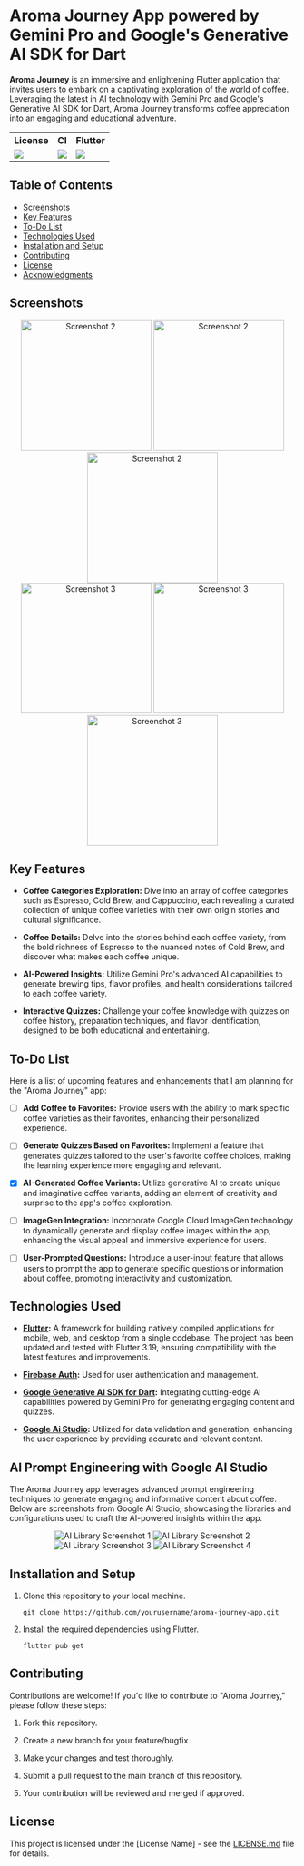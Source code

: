 # Aroma Journey App powered by Gemini Pro and Google's Generative AI SDK for Dart

**Aroma Journey** is an immersive and enlightening Flutter application that invites users to embark on a captivating exploration of the world of coffee. Leveraging the latest in AI technology with Gemini Pro and Google's Generative AI SDK for Dart, Aroma Journey transforms coffee appreciation into an engaging and educational adventure.


<table style="width:100%">
  <tr>
    <th>License</th>
    <th>CI</th>
    <th>Flutter</th>
  </tr>
  <tr>
    <td>
        <img src="https://img.shields.io/static/v1?label=License&message=MIT&color=blue"/>
    </td>
    <td>
        <a href="https://codemagic.io/apps/64fb84da8ddef7a6caff3441/64fb84da8ddef7a6caff3440/latest_build" target="_blank">
            <img src="https://api.codemagic.io/apps/64fb84da8ddef7a6caff3441/64fb84da8ddef7a6caff3440/status_badge.svg"/>
        </a>
    </td>
    <td>
        <img src="https://img.shields.io/static/v1?label=Flutter&message=3.19.0&color=blue"/>
    </td>
  </tr>
</table>


## Table of Contents
- [Screenshots](#screenshots)
- [Key Features](#key-features)
- [To-Do List](#to-do-list)
- [Technologies Used](#technologies-used)
- [Installation and Setup](#installation-and-setup)
- [Contributing](#contributing)
- [License](#license)
- [Acknowledgments](#acknowledgments)

## Screenshots
<div align="center">
  <img src="screenshot/1.png" alt="Screenshot 2" width="230">
  <img src="screenshot/2.png" alt="Screenshot 2" width="230">
  <img src="screenshot/3.png" alt="Screenshot 2" width="230"> 
</div>
<div align="center">
  <img src="screenshot/4.png" alt="Screenshot 3" width="230">
  <img src="screenshot/5.png" alt="Screenshot 3" width="230">
  <img src="screenshot/6.png" alt="Screenshot 3" width="230">
</div>

## Key Features

- **Coffee Categories Exploration:** Dive into an array of coffee categories such as Espresso, Cold Brew, and Cappuccino, each revealing a curated collection of unique coffee varieties with their own origin stories and cultural significance.

- **Coffee Details:** Delve into the stories behind each coffee variety, from the bold richness of Espresso to the nuanced notes of Cold Brew, and discover what makes each coffee unique.

- **AI-Powered Insights:** Utilize Gemini Pro's advanced AI capabilities to generate brewing tips, flavor profiles, and health considerations tailored to each coffee variety.

- **Interactive Quizzes:** Challenge your coffee knowledge with quizzes on coffee history, preparation techniques, and flavor identification, designed to be both educational and entertaining.

## To-Do List
Here is a list of upcoming features and enhancements that I am planning for the "Aroma Journey" app:

- [ ] **Add Coffee to Favorites:** Provide users with the ability to mark specific coffee varieties as their favorites, enhancing their personalized experience.

- [ ] **Generate Quizzes Based on Favorites:** Implement a feature that generates quizzes tailored to the user's favorite coffee choices, making the learning experience more engaging and relevant.

- [x] **AI-Generated Coffee Variants:** Utilize generative AI to create unique and imaginative coffee variants, adding an element of creativity and surprise to the app's coffee exploration.

- [ ] **ImageGen Integration:** Incorporate Google Cloud ImageGen technology to dynamically generate and display coffee images within the app, enhancing the visual appeal and immersive experience for users.

- [ ] **User-Prompted Questions:** Introduce a user-input feature that allows users to prompt the app to generate specific questions or information about coffee, promoting interactivity and customization.

## Technologies Used

- **[Flutter](https://flutter.dev/):** A framework for building natively compiled applications for mobile, web, and desktop from a single codebase. The project has been updated and tested with Flutter 3.19, ensuring compatibility with the latest features and improvements.

- **[Firebase Auth](https://firebase.google.com/):** Used for user authentication and management.

- **[Google Generative AI SDK for Dart](https://pub.dev/packages/google_generative_ai):** Integrating cutting-edge AI capabilities powered by Gemini Pro for generating engaging content and quizzes.

- **[Google Ai Studio](https://ai.google.dev/tutorials/ai-studio_quickstart):** Utilized for data validation and generation, enhancing the user experience by providing accurate and relevant content.

## AI Prompt Engineering with Google AI Studio

The Aroma Journey app leverages advanced prompt engineering techniques to generate engaging and informative content about coffee. Below are screenshots from Google AI Studio, showcasing the libraries and configurations used to craft the AI-powered insights within the app.

<div align="center">
  <img src="screenshot/ai_library_1.png" alt="AI Library Screenshot 1">
  <img src="screenshot/ai_library_2.png" alt="AI Library Screenshot 2">
  <img src="screenshot/ai_library_3.png" alt="AI Library Screenshot 3"> 
  <img src="screenshot/ai_library_4.png" alt="AI Library Screenshot 4">
</div>


## Installation and Setup
1. Clone this repository to your local machine.

    ```
    git clone https://github.com/yourusername/aroma-journey-app.git
    ```

2. Install the required dependencies using Flutter.

    ```
    flutter pub get
    ```

## Contributing

Contributions are welcome! If you'd like to contribute to "Aroma Journey," please follow these steps:

1. Fork this repository.

2. Create a new branch for your feature/bugfix.

3. Make your changes and test thoroughly.

4. Submit a pull request to the main branch of this repository.

5. Your contribution will be reviewed and merged if approved.

<!-- License -->
## License
This project is licensed under the [License Name] - see the [LICENSE.md](LICENSE.md) file for details.

